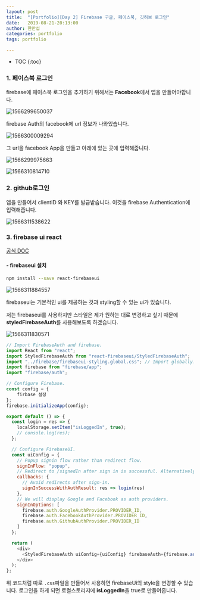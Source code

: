 ```yaml
---
layout: post
title:  "[Portfolio][Day 2] Firebase 구글, 페이스북, 깃허브 로그인"
date:   2019-08-21-20:13:00
author: 한만섭
categories: portfolio
tags: portfolio

---
```


* TOC
{:toc}





### 1. 페이스북 로그인 

firebase에 페이스북 로그인을 추가하기 위해서는 **Facebook**에서 앱을 만들어야합니다.  

![1566299650037](../../../../assets/image/1566299650037.png)





firebase Auth의 facebook에 url 정보가 나와있습니다. 

![1566300009294](../../../../assets/image/1566300009294.png)



그 url을 facebook App을 만들고 아래에 있는 곳에 입력해줍니다.  

![1566299975663](../../../../assets/image/1566299975663.png)

![1566310814710](../../../../assets/image/1566310814710.png)



### 2. github로그인 

앱을 만들어서 clientID 와 KEY를 발급받습니다.  이것을 firebase Authentication에 입력해줍니다.  

![1566311538622](../../../../assets/image/1566311538622.png)



### 3. firebase ui react

[공식 DOC](https://github.com/firebase/firebaseui-web-react)

#### - firebaseui 설치 

```bash
npm install --save react-firebaseui
```

![1566311884557](../../../../assets/image/1566311884557.png)

firebaseui는 기본적인 ui를 제공하는 것과 styling할 수 있는 ui가 있습니다.  

저는 firebaseui를 사용하지만 스타일은 제가 원하는 대로 변경하고 싶기 때문에 **styledFirebaseAuth**를 사용해보도록 하겠습니다.  

![1566311830571](../../../../assets/image/1566311830571.png)

```js
// Import FirebaseAuth and firebase.
import React from "react";
import StyledFirebaseAuth from "react-firebaseui/StyledFirebaseAuth";
import "../firebase/firebaseui-styling.global.css"; // Import globally.
import firebase from "firebase/app";
import "firebase/auth";

// Configure Firebase.
const config = {
	firbase 설정 
};
firebase.initializeApp(config);

export default () => {
  const login = res => {
    localStorage.setItem("isLoggedIn", true);
    // console.log(res);
  };

  // Configure FirebaseUI.
  const uiConfig = {
    // Popup signin flow rather than redirect flow.
    signInFlow: "popup",
    // Redirect to /signedIn after sign in is successful. Alternatively you can provide a callbacks.signInSuccess function.
    callbacks: {
      // Avoid redirects after sign-in.
      signInSuccessWithAuthResult: res => login(res)
    },
    // We will display Google and Facebook as auth providers.
    signInOptions: [
      firebase.auth.GoogleAuthProvider.PROVIDER_ID,
      firebase.auth.FacebookAuthProvider.PROVIDER_ID,
      firebase.auth.GithubAuthProvider.PROVIDER_ID
    ]
  };

  return (
    <div>
      <StyledFirebaseAuth uiConfig={uiConfig} firebaseAuth={firebase.auth()} />
    </div>
  );
};

```

위 코드처럼 따로 `.css`파일을 만들어서 사용하면 firebaseUi의 style을 변경할 수 있습니다.  로그인을 하게 되면 로컬스토리지에 **isLoggedIn**을 true로 만들어줍니다.   






